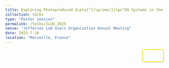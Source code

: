 ```yaml
---
title: Exploring Photoproduced $\eta{^{(\prime)}}\pi^0$ Systems in the Search for Exotic Hadrons at GlueX $ \| \textit{JLUO}$
collection: talks
type: "Poster session"
permalink: /talks/JLUO_2025
venue: "Jefferson Lab Users Organization Annual Meeting"
date: 2025-7-10
location: "Marseille, France"
---
```


<div style="display: flex; align-items: flex-start; justify-content: flex-end; border: 2px solid #f9e40c; padding: 10px; border-radius: 5px; width: fit-content; box-shadow: 0 2px 4px rgba(0, 0, 0, 0.1); margin-left: auto;">
  <p style="margin: 0;">
    <a href="" style="text-decoration: none; color: #ffffff; font-weight: bold;">
      Poster
    </a>
  </p>
</div>

